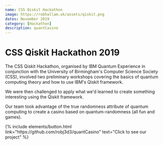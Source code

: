 ```yaml
---
name: CSS Qiskit Hackathon
image: https://robhallam.uk/assets/qiskit.png
dates: November 2019
category: [Hackathon]
description: quantCasino
---
```


# CSS Qiskit Hackathon 2019

The CSS Qiskit Hackathon, organised by IBM Quantum Experience in conjunction with the University of Birmingham's Computer Science Society (CSS), involved two preliminary workshops covering the basics of quantum computing theory and how to use IBM's Qiskit framework.

We were then challenged to apply what we'd learned to create something interesting using the Qiskit framework.

Our team took advantage of the true randomness attribute of quantum computing to create a casino based on quantum-randomness (all fun and games).

<p class="text-center">
{% include elements/button.html link="https://github.com/robj3d3/quantCasino" text="Click to see our project" %}
</p>